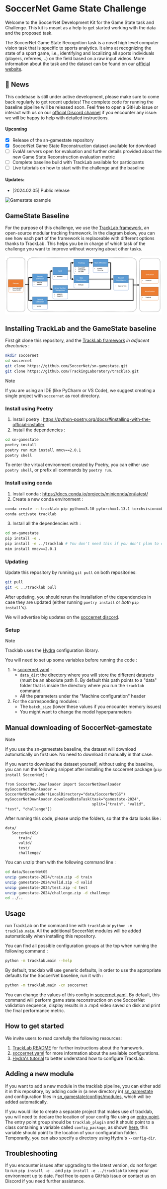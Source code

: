 # SoccerNet Game State Challenge

Welcome to the SoccerNet Development Kit for the Game State task and Challenge.
This kit is meant as a help to get started working with the data and the proposed task.

The SoccerNet Game State Recognition task is a novel high level computer vision task that is specific to sports analytics.
It aims at recognizing the state of a sport game, i.e., identifying and localizing
all sports individuals (players, referees, ..) on the field based on a raw input videos. More information about the task and the dataset can be found on our [official website](https://www.soccer-net.org/).


## 🚀 News
This codebase is still under active development, please make sure to come back regularly to get recent updates!
The complete code for running the baseline pipeline will be released soon.
Feel free to open a GitHub issue or interact with us on our [official Discord channel](https://discord.com/invite/cPbqf2mAwF) if you encounter any issue: we will 
be happy to help with detailed instructions.

#### Upcoming
- [x] Release of the sn-gamestate repository
- [x] SoccerNet Game State Reconstruction dataset available for download
- [ ] EvalAI servers open for evaluation and further details provided about the new Game State Reconstruction evaluation metric
- [ ] Complete baseline build with TrackLab available for participants
- [ ] Live tutorials on how to start with the challenge and the baseline

#### Updates:
- [2024.02.05] Public release


![Gamestate example](images/gamestate-example.jpg)

## GameState Baseline
For the purpose of this challenge, we use the [TrackLab framework](https://github.com/TrackingLaboratory/tracklab), an open-source modular tracking framework. In the diagram below, you can see how each part of the framework is replaceable with different options thanks to TrackLab. This helps you be in charge of which task of the challenge you want to improve without worrying about other tasks.

![Tracklab diagram](images/tracklab_diag.jpg)
## Installing TrackLab and the GameState baseline 
First git clone this repository, and the [TrackLab framework](https://github.com/TrackingLaboratory/tracklab) *in adjacent directories* : 
```bash
mkdir soccernet
cd soccernet
git clone https://github.com/SoccerNet/sn-gamestate.git
git clone https://github.com/TrackingLaboratory/tracklab.git
```

> [!NOTE]
> If you are using an IDE (like PyCharm or VS Code), we suggest creating a single project with `soccernet` as root directory.

### Install using Poetry
1. Install poetry : https://python-poetry.org/docs/#installing-with-the-official-installer
2. Install the dependencies : 
```bash
cd sn-gamestate
poetry install
poetry run mim install mmcv==2.0.1
poetry shell
```

To enter the virtual environment created by Poetry, you can either use `poetry shell`,
or prefix all commands by `poetry run`.

### Install using conda
1. Install conda : https://docs.conda.io/projects/miniconda/en/latest/
2. Create a new conda environment : 
```bash 
conda create -n tracklab pip python=3.10 pytorch==1.13.1 torchvision==0.14.1 pytorch-cuda=11.7 -c pytorch -c nvidia -y
conda activate tracklab
```
3. Install all the dependencies with : 
```bash
cd sn-gamestate
pip install -e .
pip install -e ../tracklab # You don't need this if you don't plan to change files in tracklab
mim install mmcv==2.0.1
```

### Updating

Update this repository by running `git pull` on both repositories:
```bash
git pull
git -C ../tracklab pull
```

After updating, you should rerun the installation of the dependencies in case they are updated 
(either running `poetry install` or *both* `pip install`'s).

We will advertise big updates on the [soccernet discord](https://discord.com/invite/cPbqf2mAwF).

### Setup

> [!NOTE]
> Tracklab uses the [Hydra](https://github.com/facebookresearch/hydra) configuration library.

You will need to set up some variables before running the code :

1. In [soccernet.yaml](sn_gamestate/configs/soccernet.yaml) :
   - `data_dir`: the directory where you will store the different datasets (must be an absolute path !). By default
      this path points to a "data" folder that is inside the directory where you run the `tracklab` command.
   - All the parameters under the "Machine configuration" header
2. For the corresponding modules :
   - The `batch_size` (lower these values if you encounter memory issues)
   - You might want to change the model hyperparameters

## Manual downloading of SoccerNet-gamestate
> [!NOTE]
> If you use the sn-gamestate baseline, the dataset will download automatically
> on first use. No need to download it manually in that case.

If you want to download the dataset yourself, without using the baseline, you can run the following snippet
after installing the soccernet package (`pip install SoccerNet`) : 

```
from SoccerNet.Downloader import SoccerNetDownloader
mySoccerNetDownloader = SoccerNetDownloader(LocalDirectory="data/SoccerNetGS")
mySoccerNetDownloader.downloadDataTask(task="gamestate-2024",
                                       split=["train", "valid", "test", "challenge"])
```

After running this code, please unzip the folders, so that the data looks like : 
```
data/
   SoccerNetGS/
      train/
      valid/
      test/
      challenge/
```

You can unzip them with the following command line : 
```bash
cd data/SoccerNetGS
unzip gamestate-2024/train.zip -d train
unzip gamestate-2024/valid.zip -d valid
unzip gamestate-2024/test.zip -d test
unzip gamestate-2024/challenge.zip -d challenge
cd ../..
```


## Usage

run TrackLab on the command line with `tracklab` or `python -m tracklab.main`. All the additional
SoccerNet modules will be added automatically when installing this repository.

You can find all possible configuration groups at the top when running the following command :  
```bash
python -m tracklab.main --help
```

By default, tracklab will use generic defaults, in order to use the appropriate defaults for the
SoccerNet baseline, run it with :
```bash
python -m tracklab.main -cn soccernet
```

You can change the values of this config in [soccernet.yaml](sn_gamestate/configs/soccernet.yaml).
By default, this command will perform game state reconstruction on one SoccerNet validation sequence, display results in a .mp4 video saved on disk and print the final performance metric. 


## How to get started

We invite users to read carefully the following resources:
1. [TrackLab README](https://github.com/TrackingLaboratory/tracklab/blob/main/README.md) for further instructions about the framework.
2. [soccernet.yaml](sn_gamestate/configs/soccernet.yaml) for more information about the available configurations.
3. [Hydra's tutorial](https://hydra.cc/docs/tutorials/intro/) to better understand how to configure TrackLab. 

## Adding a new module

If you want to add a new module in the tracklab pipeline, you can either add it in this repository,
by adding code in (a new directory in) [sn_gamestate](sn_gamestate) and configuration files in 
[sn_gamestate/configs/modules](sn_gamestate/configs/modules), which will be added automatically. 

If you would like to create a separate project that makes use of tracklab, you will need to declare
the location of your config file using an [entry point](https://setuptools.pypa.io/en/stable/userguide/entry_point.html#entry-points-for-plugins).
The entry point group should be `tracklab_plugin` and it should point to a class containing a variable called `config_package`,
as shown [here](sn_gamestate/config_finder.py), this variable should point to the location of your configuration folder.
Temporarily, you can also specify a directory using Hydra's `--config-dir`.

## Troubleshooting
If you encounter issues after upgrading to the latest version, do not forget to run `pip install -e .` and `pip install -e ../tracklab` to keep your environment up to date.
Feel free to open a GitHub issue or contact us on Discord if you need further assistance.
